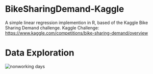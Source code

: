 # BikeSharingDemand-Kaggle
A simple linear regression implemention in R, based of the Kaggle Bike Sharing Demand challenge.
Kaggle Challenge: https://www.kaggle.com/competitions/bike-sharing-demand/overview

# Data Exploration
![nonworking days](https://github.com/chriscastillo1/BikeSharingDemand-Kaggle/assets/70082335/39176ab5-78da-418b-90e8-d0c45e3b25a0)
